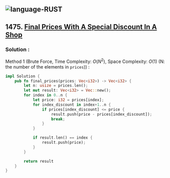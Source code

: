 ![language-RUST](https://img.shields.io/badge/RUST-8d4004?style=for-the-badge&logo=RUST)
---

## 1475. [Final Prices With A Special Discount In A Shop](https://leetcode.com/problems/final-prices-with-a-special-discount-in-a-shop)

### Solution :

Method 1 (Brute Force, Time Complexity: $O(N^2)$, Space Complexity: $O(1)$ (N: the number of the elements in `prices`)) :
```rust
impl Solution {
    pub fn final_prices(prices: Vec<i32>) -> Vec<i32> {
        let n: usize = prices.len();
        let mut result: Vec<i32> = Vec::new();
        for index in 0..n {
            let price: i32 = prices[index];
            for index_discount in index+1..n {
                if prices[index_discount] <= price {
                    result.push(price - prices[index_discount]);
                    break;
                }
            }

            if result.len() == index {
                result.push(price);
            }
        }

        return result
    }
}
```
